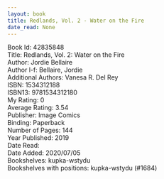 ```yaml
---
layout: book
title: Redlands, Vol. 2 - Water on the Fire
date_read: None
---
```


Book Id: 42835848<br />
Title: Redlands, Vol. 2: Water on the Fire<br />
Author: Jordie Bellaire<br />
Author l-f: Bellaire, Jordie<br />
Additional Authors: Vanesa R. Del Rey<br />
ISBN: 1534312188<br />
ISBN13: 9781534312180<br />
My Rating: 0<br />
Average Rating: 3.54<br />
Publisher: Image Comics<br />
Binding: Paperback<br />
Number of Pages: 144<br />
Year Published: 2019<br />
Date Read: <br />
Date Added: 2020/07/05<br />
Bookshelves: kupka-wstydu<br />
Bookshelves with positions: kupka-wstydu (#1684)<br />

